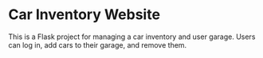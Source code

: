 # Car Inventory Website
This is a Flask project for managing a car inventory and user garage. 
Users can log in, add cars to their garage, and remove them.
